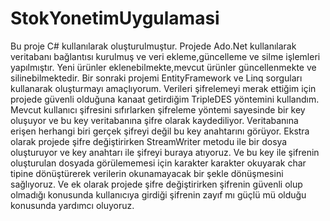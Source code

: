# StokYonetimUygulamasi
Bu proje C# kullanılarak oluşturulmuştur.
Projede Ado.Net kullanılarak veritabanı bağlantısı kurulmuş ve veri ekleme,güncelleme ve silme işlemleri yapılmıştır.
Yeni ürünler eklenebilmekte,mevcut ürünler güncellenmekte ve silinebilmektedir.
Bir sonraki projemi EntityFramework ve Linq sorguları kullanarak oluşturmayı amaçlıyorum.
Verileri şifrelemeyi merak ettiğim için projede güvenli olduğuna kanaat getirdiğim TripleDES yöntemini kullandım.
Mevcut kullanıcı şifresini sıfırlarken şifreleme yöntemi sayesinde bir key oluşuyor ve bu key veritabanına şifre olarak kaydediliyor.
Veritabanına erişen herhangi biri gerçek şifreyi değil bu key anahtarını görüyor.
Ekstra olarak projede şifre değiştirirken StreamWriter metodu ile bir dosya oluşturuyor ve key anahtarı ile şifreyi buraya atıyoruz.
Ve bu key ile şifrenin oluşturulan dosyada görülememesi için karakter karakter okuyarak char tipine dönüştürerek verilerin okunamayacak bir şekle dönüşmesini sağlıyoruz.
Ve ek olarak projede şifre değiştirirken şifrenin güvenli olup olmadığı konusunda kullanıcıya girdiği şifrenin zayıf mı güçlü mü olduğu konusunda yardımcı oluyoruz.
